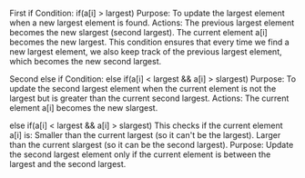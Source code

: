 First if Condition: if(a[i] > largest)
Purpose: To update the largest element when a new largest element is found.
Actions:
The previous largest element becomes the new slargest (second largest).
The current element a[i] becomes the new largest.
This condition ensures that every time we find a new largest element, we also keep track of the previous largest element, which becomes the new second largest.

Second else if Condition: else if(a[i] < largest && a[i] > slargest)
Purpose: To update the second largest element when the current element is not the largest but is greater than the current second largest.
Actions:
The current element a[i] becomes the new slargest.


else if(a[i] < largest && a[i] > slargest)
This checks if the current element a[i] is:
Smaller than the current largest (so it can't be the largest).
Larger than the current slargest (so it can be the second largest).
Purpose: Update the second largest element only if the current element is between the largest and the second largest.